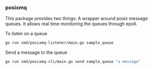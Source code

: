 ### posixmq

This package provides two things: 
A wrapper around posix message queues.
It allows real time monitoring the queues through epoll.

To listen on a queue
```sh
go run cmd/posixmq-listener/main.go sample_queue 
```

Send a message to the queue 
```sh
go run cmd/posixmq-cli/main.go send sample_queue "a message"
```


